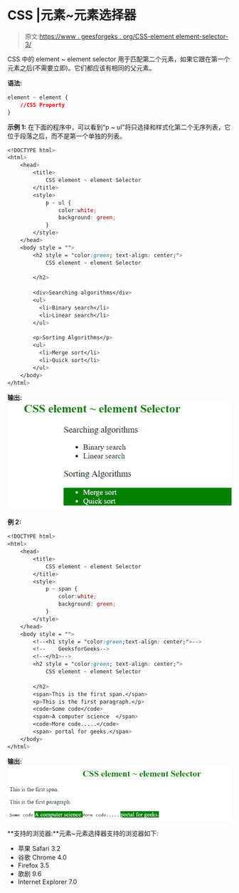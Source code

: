# CSS |元素~元素选择器

> 原文:[https://www . geesforgeks . org/CSS-element element-selector-3/](https://www.geeksforgeeks.org/css-elementelement-selector-3/)

CSS 中的 element ~ element selector 用于匹配第二个元素，如果它跟在第一个元素之后(不需要立即)。它们都应该有相同的父元素。

**语法:**

```css
element ~ element {
    //CSS Property
}

```

**示例 1:** 在下面的程序中，可以看到“p ~ ul”将只选择和样式化第二个无序列表，它位于段落之后，而不是第一个单独的列表。

```css
<!DOCTYPE html>
<html>
    <head>
        <title>
            CSS element ~ element Selector
        </title>
        <style>
            p ~ ul {
                color:white;
                background: green;
            }
        </style>
    </head>
    <body style = "">
        <h2 style = "color:green; text-align: center;">
            CSS element ~ element Selector

        </h2>

        <div>Searching algorithms</div>
        <ul>
          <li>Binary search</li>
          <li>Linear search</li>
        </ul>

        <p>Sorting Algorithms</p>
        <ul>
          <li>Merge sort</li>
          <li>Quick sort</li>
        </ul>
    </body>
</html>
```

**输出:**
![el-el](img/9dc2f742da2b07837cb4491fbdf33f51.png)

**例 2:**

```css
<!DOCTYPE html>
<html>
    <head>
        <title>
            CSS element ~ element Selector
        </title>
        <style>
            p ~ span {
                color:white;
                background: green;
            }
        </style>
    </head>
    <body style = "">
        <!--<h1 style = "color:green;text-align: center;">-->
        <!--    GeeksforGeeks-->
        <!--</h1>-->
        <h2 style = "color:green; text-align: center;">
            CSS element ~ element Selector

        </h2>
        <span>This is the first span.</span>
        <p>This is the first paragraph.</p>
        <code>Some code</code>
        <span>A computer science  </span>
        <code>More code.....</code>
        <span> portal for geeks.</span>
    </body>
</html>
```

**输出:**
![el-el2](img/56d09dd72f9f7ab9322673571303d76b.png)

**支持的浏览器:**元素~元素选择器支持的浏览器如下:

*   苹果 Safari 3.2
*   谷歌 Chrome 4.0
*   Firefox 3.5
*   歌剧 9.6
*   Internet Explorer 7.0